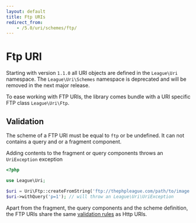 ```yaml
---
layout: default
title: Ftp URIs
redirect_from:
    - /5.0/uri/schemes/ftp/
---
```


# Ftp URI

<p class="message-warning">Starting with version <code>1.1.0</code> all URI objects are defined in the <code>League\Uri</code> namespace. The <code>League\Uri\Schemes</code> namespace is deprecated and will be removed in the next major release.</p>

To ease working with FTP URIs, the library comes bundle with a URI specific FTP class `League\Uri\Ftp`.

## Validation

The scheme of a FTP URI must be equal to `ftp` or be undefined. It can not contains a query and or a fragment component.

<p class="message-notice">Adding contents to the fragment or query components throws an <code>UriException</code> exception</p>

~~~php
<?php

use League\Uri;

$uri = Uri\Ftp::createFromString('ftp://thephpleague.com/path/to/image.png;type=i');
$uri->withQuery('p=1'); // will throw an League\Uri\UriException
~~~

Apart from the fragment,  the query components and the scheme definition, the FTP URIs share the same [validation rules](/5.0/uri/schemes/http/#validation) as Http URIs.
